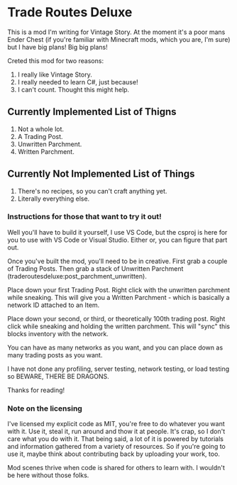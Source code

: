 # Trade Routes Deluxe

This is a mod I'm writing for Vintage Story. At the moment it's a poor mans Ender Chest (if you're familiar with Minecraft mods, which you are, I'm sure) but I have big plans! Big big plans!

Creted this mod for two reasons:

1. I really like Vintage Story.
2. I really needed to learn C#, just because!
3. I can't count. Thought this might help.

## Currently Implemented List of Thigns

1. Not a whole lot.
2. A Trading Post.
3. Unwritten Parchment.
4. Written Parchment.

## Currently Not Implemented List of Things

1. There's no recipes, so you can't craft anything yet.
2. Literally everything else.

### Instructions for those that want to try it out!

Well you'll have to build it yourself, I use VS Code, but the csproj is here for you to use with VS Code or Visual Studio. Either or, you can figure that part out.

Once you've built the mod, you'll need to be in creative. First grab a couple of Trading Posts. Then grab a stack of Unwritten Parchment (traderoutesdeluxe:post_parchment_unwritten).

Place down your first Trading Post. Right click with the unwritten parchment while sneaking. This will give you a Written Parchment - which is basically a network ID attached to an Item.

Place down your second, or third, or theoretically 100th trading post. Right click while sneaking and holding the written parchment. This will "sync" this blocks inventory with the network.

You can have as many networks as you want, and you can place down as many trading posts as you want.

I have not done any profiling, server testing, network testing, or load testing so BEWARE, THERE BE DRAGONS.

Thanks for reading!

### Note on the licensing

I've licensed my explicit code as MIT, you're free to do whatever you want with it. Use it, steal it, run around and thow it at people. It's crap, so I don't care what you do with it. That being said, a lot of it is powered by tutorials and information gathered from a variety of resources. So if you're going to use it, maybe think about contributing back by uploading your work, too.

Mod scenes thrive when code is shared for others to learn with. I wouldn't be here without those folks.